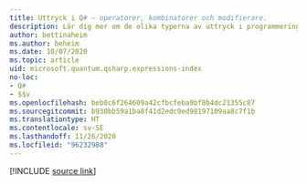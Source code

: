 ```yaml
---
title: Uttryck i Q# – operatorer, kombinatorer och modifierare.
description: Lär dig mer om de olika typerna av uttryck i programmeringsspråket Q#.
author: bettinaheim
ms.author: beheim
ms.date: 10/07/2020
ms.topic: article
uid: microsoft.quantum.qsharp.expressions-index
no-loc:
- Q#
- $$v
ms.openlocfilehash: beb0c6f264609a42cfbcfeba9bf8b4dc21355c87
ms.sourcegitcommit: b930bb59a1ba8f41d2edc9ed98197109aa8c7f1b
ms.translationtype: HT
ms.contentlocale: sv-SE
ms.lasthandoff: 11/26/2020
ms.locfileid: "96232988"
---
```

<!---
# Expressions in Q#
-->

[!INCLUDE [source link](~/includes/qsharp-language/Specifications/Language/3_Expressions/README.md)]

